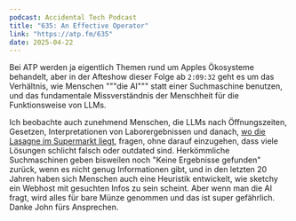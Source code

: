 ```yaml
---
podcast: Accidental Tech Podcast
title: "635: An Effective Operator"
link: "https://atp.fm/635"
date: 2025-04-22
---
```


Bei ATP werden ja eigentlich Themen rund um Apples Ökosysteme behandelt, aber in der Afteshow dieser Folge ab `2:09:32` geht es um das Verhältnis, wie Menschen """die AI""" statt einer Suchmaschine benutzen, und das fundamentale Missverständnis der Menschheit für die Funktionsweise von LLMs.

Ich beobachte auch zunehmend Menschen, die LLMs nach Öffnungszeiten, Gesetzen, Interpretationen von Laborergebnissen und danach, [wo die Lasagne im Supermarkt liegt](https://www.youtube.com/shorts/nkZ0WipyrRE), fragen, ohne darauf einzugehen, dass viele Lösungen schlicht falsch oder outdated sind.
Herkömmliche Suchmaschinen geben bisweilen noch "Keine Ergebnisse gefunden" zurück, wenn es nicht genug Informationen gibt, und in den letzten 20 Jahren haben sich Menschen auch eine Heuristik entwickelt, wie sketchy ein Webhost mit gesuchten Infos zu sein scheint.
Aber wenn man die AI fragt, wird alles für bare Münze genommen und das ist super gefährlich. Danke John fürs Ansprechen.
